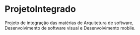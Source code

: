 # ProjetoIntegrado
Projeto de integração das matérias de Arquitetura de software, Desenvolvimento de software visual e Desenvolvimento mobile.
